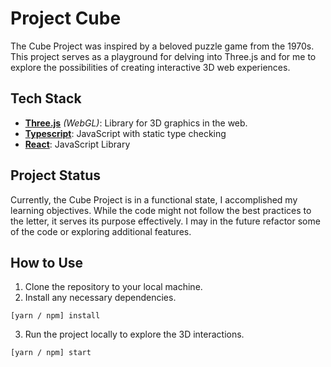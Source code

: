 # Project Cube
The Cube Project was inspired by a beloved puzzle game from the 1970s. This project serves as a playground for delving into Three.js and for me to explore the possibilities of creating interactive 3D web experiences.

## Tech Stack
- [**Three.js**](https://threejs.org/) *(WebGL)*: Library for 3D graphics in the web.
- [**Typescript**](https://www.typescriptlang.org/): JavaScript with static type checking
- [**React**](https://react.dev/): JavaScript Library

## Project Status
Currently, the Cube Project is in a functional state, I accomplished my learning objectives. While the code might not follow the best practices to the letter, it serves its purpose effectively. I may in the future refactor some of the code or exploring additional features.

## How to Use
1. Clone the repository to your local machine.
2. Install any necessary dependencies.
```
[yarn / npm] install
```
3. Run the project locally to explore the 3D interactions.
```
[yarn / npm] start
```
